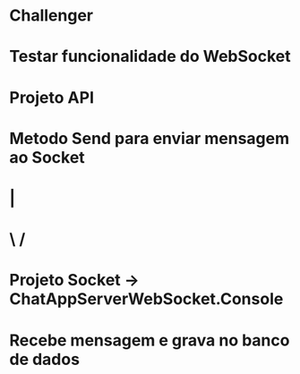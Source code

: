 # Challenger
# Testar funcionalidade do WebSocket 
# #################################################
#
# Projeto API 
#
# Metodo Send para enviar mensagem ao Socket
#     |
#    \ /
# Projeto Socket -> ChatAppServerWebSocket.Console
#
# Recebe mensagem e grava no banco de dados
#


